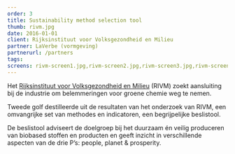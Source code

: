 ```yaml
---
order: 3
title: Sustainability method selection tool
thumb: rivm.jpg
date: 2016-01-01
client: Rijksinstituut voor Volksgezondheid en Milieu
partner: LaVerbe (vormgeving)
partnerurl: /partners
tags:
screens: rivm-screen1.jpg,rivm-screen2.jpg,rivm-screen3.jpg,rivm-screen4.jpg
---
```

Het [Rijksinstituut voor Volksgezondheid en Milieu](http://www.rivm.nl/) (RIVM) zoekt aansluiting bij de industrie om belemmeringen voor groene chemie weg te nemen.

Tweede golf destilleerde uit de resultaten van het onderzoek van RIVM, een omvangrijke set van methodes en indicatoren, een begrijpelijke beslistool.

De beslistool adviseert de doelgroep bij het duurzaam én veilig produceren van biobased stoffen en producten en geeft inzicht in verschillende aspecten van de drie P’s: people, planet & prosperity.
